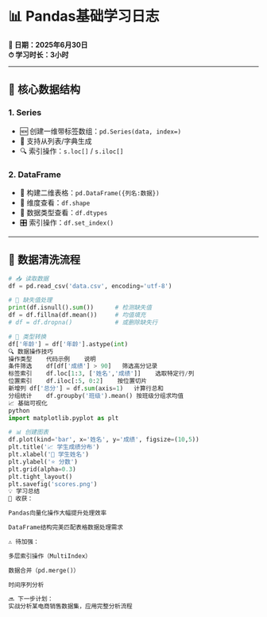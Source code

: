 # 📊 Pandas基础学习日志  
**📅 日期：2025年6月30日**  
**⏱ 学习时长：3小时**  

---

## 🧩 核心数据结构
### 1. Series
- 🆕 创建一维带标签数组：`pd.Series(data, index=)`
- 🔄 支持从列表/字典生成
- 🔍 索引操作：`s.loc[]` / `s.iloc[]`

### 2. DataFrame
- 🧱 构建二维表格：`pd.DataFrame({列名:数据})`
- 📐 维度查看：`df.shape`
- 🔡 数据类型查看：`df.dtypes`
- 🎛 索引操作：`df.set_index()`

---

## 🧼 数据清洗流程
```python
# 📥 读取数据
df = pd.read_csv('data.csv', encoding='utf-8')

# 🧐 缺失值处理
print(df.isnull().sum())      # 检测缺失值
df = df.fillna(df.mean())     # 均值填充
# df = df.dropna()            # 或删除缺失行

# 🔧 类型转换
df['年龄'] = df['年龄'].astype(int)
🔍 数据操作技巧
操作类型	代码示例	说明
条件筛选	df[df['成绩'] > 90]	筛选高分记录
标签索引	df.loc[1:3, ['姓名','成绩']]	选取特定行/列
位置索引	df.iloc[:5, 0:2]	按位置切片
新增列	df['总分'] = df.sum(axis=1)	计算行总和
分组统计	df.groupby('班级').mean()	按班级分组求均值
📈 基础可视化
python
import matplotlib.pyplot as plt

# 📊 创建图表
df.plot(kind='bar', x='姓名', y='成绩', figsize=(10,5))
plt.title('📈 学生成绩分布')
plt.xlabel('👤 学生姓名')
plt.ylabel('⭐ 分数')
plt.grid(alpha=0.3)
plt.tight_layout()
plt.savefig('scores.png')
💡 学习总结
🚀 收获：

Pandas向量化操作大幅提升处理效率

DataFrame结构完美匹配表格数据处理需求

⚠️ 待加强：

多层索引操作（MultiIndex）

数据合并（pd.merge()）

时间序列分析

🔜 下一步计划：
实战分析某电商销售数据集，应用完整分析流程
